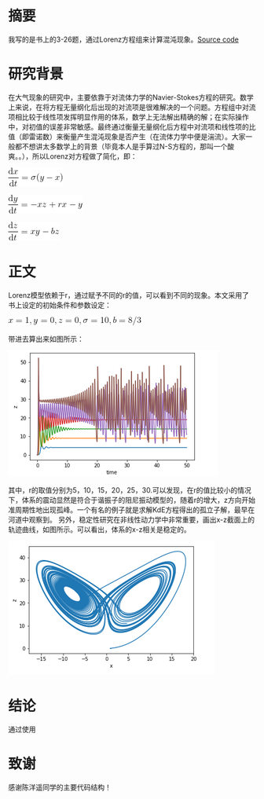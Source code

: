 # 摘要
我写的是书上的3-26题，通过Lorenz方程组来计算混沌现象。[Source code](https://github.com/pycll/computationalphysics_N2015301020174/blob/master/schoolwork_7/schoolwork_7.py)


# 研究背景
在大气现象的研究中，主要依靠于对流体力学的Navier-Stokes方程的研究。数学上来说，在将方程无量纲化后出现的对流项是很难解决的一个问题。方程组中对流项相比较于线性项发挥明显作用的体系，数学上无法解出精确的解；在实际操作中，对初值的误差非常敏感。最终通过衡量无量纲化后方程中对流项和线性项的比值（即雷诺数）来衡量产生混沌现象是否产生（在流体力学中便是湍流）。大家一般都不想讲太多数学上的背景（毕竟本人是手算过N-S方程的，那叫一个酸爽。。），所以Lorenz对方程做了简化，即：

![image](https://github.com/pycll/computationalphysics_N2015301020174/blob/master/schoolwork_7/formula_1.gif)

![image](https://github.com/pycll/computationalphysics_N2015301020174/blob/master/schoolwork_7/formula_2.gif)

![image](https://github.com/pycll/computationalphysics_N2015301020174/blob/master/schoolwork_7/formula_3.gif)



# 正文
Lorenz模型依赖于r，通过赋予不同的r的值，可以看到不同的现象。本文采用了书上设定的初始条件和参数设定：

![image](https://github.com/pycll/computationalphysics_N2015301020174/blob/master/schoolwork_7/condition.gif)

带进去算出来如图所示：

![image](https://github.com/pycll/computationalphysics_N2015301020174/blob/master/schoolwork_7/z-t.PNG)

其中，r的取值分别为5，10，15，20，25，30.可以发现，在r的值比较小的情况下，体系的震动显然是符合于谐振子的阻尼振动模型的，随着r的增大，z方向开始准周期性地出现孤峰。一个有名的例子就是求解KdE方程得出的孤立子解，最早在河道中观察到。
另外，稳定性研究在非线性动力学中非常重要，画出x-z截面上的轨迹曲线，如图所示。可以看出，体系的x-z相关是稳定的。

![image](https://github.com/pycll/computationalphysics_N2015301020174/blob/master/schoolwork_7/x-z.PNG)

# 结论
通过使用

# 致谢
感谢陈洋遥同学的主要代码结构！
